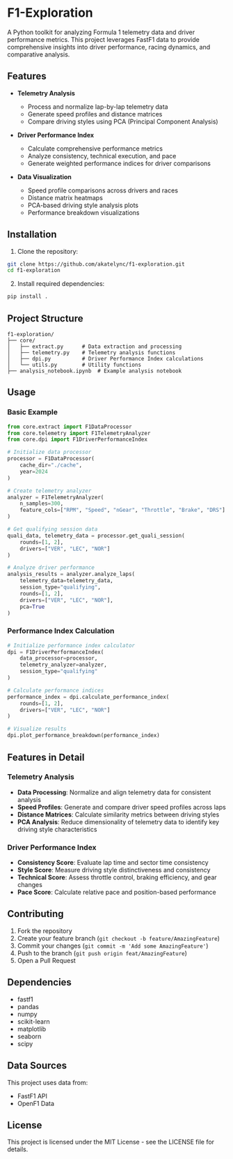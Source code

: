 # F1-Exploration

A Python toolkit for analyzing Formula 1 telemetry data and driver performance metrics. This project leverages FastF1 data to provide comprehensive insights into driver performance, racing dynamics, and comparative analysis.

## Features

- **Telemetry Analysis**
  - Process and normalize lap-by-lap telemetry data
  - Generate speed profiles and distance matrices
  - Compare driving styles using PCA (Principal Component Analysis)

- **Driver Performance Index**
  - Calculate comprehensive performance metrics
  - Analyze consistency, technical execution, and pace
  - Generate weighted performance indices for driver comparisons

- **Data Visualization**
  - Speed profile comparisons across drivers and races
  - Distance matrix heatmaps
  - PCA-based driving style analysis plots
  - Performance breakdown visualizations

## Installation

1. Clone the repository:
```bash
git clone https://github.com/akatelync/f1-exploration.git
cd f1-exploration
```

2. Install required dependencies:
```bash
pip install .
```

## Project Structure

```
f1-exploration/
├── core/
│   ├── extract.py      # Data extraction and processing
│   ├── telemetry.py    # Telemetry analysis functions
│   ├── dpi.py          # Driver Performance Index calculations
│   └── utils.py        # Utility functions
├── analysis_notebook.ipynb  # Example analysis notebook
```

## Usage

### Basic Example

```python
from core.extract import F1DataProcessor
from core.telemetry import F1TelemetryAnalyzer
from core.dpi import F1DriverPerformanceIndex

# Initialize data processor
processor = F1DataProcessor(
    cache_dir="./cache",
    year=2024
)

# Create telemetry analyzer
analyzer = F1TelemetryAnalyzer(
    n_samples=300,
    feature_cols=["RPM", "Speed", "nGear", "Throttle", "Brake", "DRS"]
)

# Get qualifying session data
quali_data, telemetry_data = processor.get_quali_session(
    rounds=[1, 2],
    drivers=["VER", "LEC", "NOR"]
)

# Analyze driver performance
analysis_results = analyzer.analyze_laps(
    telemetry_data=telemetry_data,
    session_type="qualifying",
    rounds=[1, 2],
    drivers=["VER", "LEC", "NOR"],
    pca=True
)
```

### Performance Index Calculation

```python
# Initialize performance index calculator
dpi = F1DriverPerformanceIndex(
    data_processor=processor,
    telemetry_analyzer=analyzer,
    session_type="qualifying"
)

# Calculate performance indices
performance_index = dpi.calculate_performance_index(
    rounds=[1, 2],
    drivers=["VER", "LEC", "NOR"]
)

# Visualize results
dpi.plot_performance_breakdown(performance_index)
```

## Features in Detail

### Telemetry Analysis
- **Data Processing**: Normalize and align telemetry data for consistent analysis
- **Speed Profiles**: Generate and compare driver speed profiles across laps
- **Distance Matrices**: Calculate similarity metrics between driving styles
- **PCA Analysis**: Reduce dimensionality of telemetry data to identify key driving style characteristics

### Driver Performance Index
- **Consistency Score**: Evaluate lap time and sector time consistency
- **Style Score**: Measure driving style distinctiveness and consistency
- **Technical Score**: Assess throttle control, braking efficiency, and gear changes
- **Pace Score**: Calculate relative pace and position-based performance

## Contributing

1. Fork the repository
2. Create your feature branch (`git checkout -b feature/AmazingFeature`)
3. Commit your changes (`git commit -m 'Add some AmazingFeature'`)
4. Push to the branch (`git push origin feat/AmazingFeature`)
5. Open a Pull Request

## Dependencies

- fastf1
- pandas
- numpy
- scikit-learn
- matplotlib
- seaborn
- scipy

## Data Sources

This project uses data from:
- FastF1 API
- OpenF1 Data

## License

This project is licensed under the MIT License - see the LICENSE file for details.